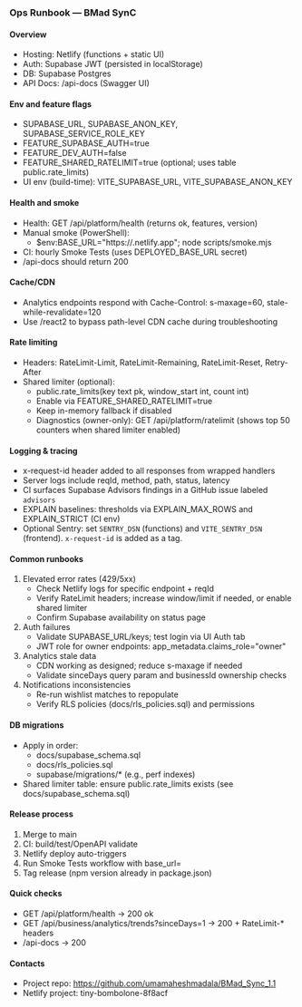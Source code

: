 ### Ops Runbook — BMad SynC

#### Overview
- Hosting: Netlify (functions + static UI)
- Auth: Supabase JWT (persisted in localStorage)
- DB: Supabase Postgres
- API Docs: /api-docs (Swagger UI)

#### Env and feature flags
- SUPABASE_URL, SUPABASE_ANON_KEY, SUPABASE_SERVICE_ROLE_KEY
- FEATURE_SUPABASE_AUTH=true
- FEATURE_DEV_AUTH=false
- FEATURE_SHARED_RATELIMIT=true (optional; uses table public.rate_limits)
- UI env (build-time): VITE_SUPABASE_URL, VITE_SUPABASE_ANON_KEY

#### Health and smoke
- Health: GET /api/platform/health (returns ok, features, version)
- Manual smoke (PowerShell):
  - $env:BASE_URL="https://<site>.netlify.app"; node scripts/smoke.mjs
- CI: hourly Smoke Tests (uses DEPLOYED_BASE_URL secret)
- /api-docs should return 200

#### Cache/CDN
- Analytics endpoints respond with Cache-Control: s-maxage=60, stale-while-revalidate=120
- Use /react2 to bypass path-level CDN cache during troubleshooting

#### Rate limiting
- Headers: RateLimit-Limit, RateLimit-Remaining, RateLimit-Reset, Retry-After
- Shared limiter (optional):
  - public.rate_limits(key text pk, window_start int, count int)
  - Enable via FEATURE_SHARED_RATELIMIT=true
  - Keep in-memory fallback if disabled
  - Diagnostics (owner-only): GET /api/platform/ratelimit (shows top 50 counters when shared limiter enabled)

#### Logging & tracing
- x-request-id header added to all responses from wrapped handlers
- Server logs include reqId, method, path, status, latency
 - CI surfaces Supabase Advisors findings in a GitHub issue labeled `advisors`
 - EXPLAIN baselines: thresholds via EXPLAIN_MAX_ROWS and EXPLAIN_STRICT (CI env)
 - Optional Sentry: set `SENTRY_DSN` (functions) and `VITE_SENTRY_DSN` (frontend). `x-request-id` is added as a tag.

#### Common runbooks
1) Elevated error rates (429/5xx)
   - Check Netlify logs for specific endpoint + reqId
   - Verify RateLimit headers; increase window/limit if needed, or enable shared limiter
   - Confirm Supabase availability on status page
2) Auth failures
   - Validate SUPABASE_URL/keys; test login via UI Auth tab
   - JWT role for owner endpoints: app_metadata.claims_role="owner"
3) Analytics stale data
   - CDN working as designed; reduce s-maxage if needed
   - Validate sinceDays query param and businessId ownership checks
4) Notifications inconsistencies
   - Re-run wishlist matches to repopulate
   - Verify RLS policies (docs/rls_policies.sql) and permissions

#### DB migrations
- Apply in order:
  - docs/supabase_schema.sql
  - docs/rls_policies.sql
  - supabase/migrations/* (e.g., perf indexes)
- Shared limiter table: ensure public.rate_limits exists (see docs/supabase_schema.sql)

#### Release process
1) Merge to main
2) CI: build/test/OpenAPI validate
3) Netlify deploy auto-triggers
4) Run Smoke Tests workflow with base_url=<site>
5) Tag release (npm version already in package.json)

#### Quick checks
- GET /api/platform/health -> 200 ok
- GET /api/business/analytics/trends?sinceDays=1 -> 200 + RateLimit-* headers
- /api-docs -> 200

#### Contacts
- Project repo: https://github.com/umamaheshmadala/BMad_Sync_1.1
- Netlify project: tiny-bombolone-8f8acf


